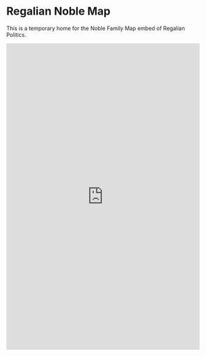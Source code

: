 # Regalian Noble Map
This is a temporary home for the Noble Family Map embed of Regalian Politics.

<iframe 
  style="border: none;" 
  width="100%" 
  height="800" 
  src="https://www.figma.com/embed?embed_host=share&url=https://www.figma.com/design/COGmo4JyGxdUfToCo8ZkXr/Regalia-Archipelago-Map?node-id=150-116&t=aWuWgGlozLAtHNNs-1">
</iframe>
